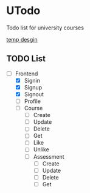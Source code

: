 # UTodo

Todo list for university courses

[temp desgin](https://miro.com/app/board/uXjVPzzCvRo=/?share_link_id=452011946082)


## TODO List

- [ ] Frontend
  - [x] Signin
  - [x] Signup
  - [x] Signout
  - [ ] Profile
  - [ ] Course
    - [ ] Create
    - [ ] Update
    - [ ] Delete
    - [ ] Get
    - [ ] Like
    - [ ] Unlike
    - [ ] Assessment
      - [ ] Create
      - [ ] Update
      - [ ] Delete
      - [ ] Get